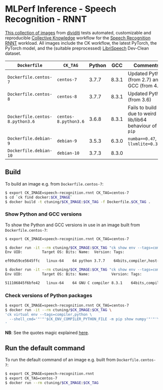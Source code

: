 # MLPerf Inference - Speech Recognition - RNNT

[This collection of images](https://hub.docker.com/r/ctuning/speech-recognition.rnnt) from [dividiti](http://dividiti.com)
tests automated, customizable and reproducible [Collective Knowledge](http://cknowledge.org) workflow for the [Speech Recognition RNNT](https://github.com/mlperf/inference/tree/master/v0.7/speech_recognition/rnnt/) workload. All images include the CK workflow, the latest PyTorch, the PyTorch model, and the (suitable preprocessed) [LibriSpeech](http://www.openslr.org/12/) Dev-Clean dataset.

| `Dockerfile`          | `CK_TAG`   | Python | GCC   | Comments |
|-|-|-|-|-|
| `Dockerfile.centos-7` | `centos-7` | 3.7.7  | 8.3.1 | Updated Python (from 2.7) and GCC (from 4.8) |
| `Dockerfile.centos-8` | `centos-8` | 3.7.7  | 8.3.1 | Updated Python (from 3.6) |
| `Dockerfile.centos-8.python3.6` | `centos-8.python3.6` | 3.6.8  | 8.3.1 | Fails to build due to weird lib/lib64 behaviour of `pip` |
| `Dockerfile.debian-9` | `debian-9` | 3.5.3  | 6.3.0 | `numba==0.47`, `llvmlite=0.31.0`  |
| `Dockerfile.debian-10` | `debian-10` | 3.7.3  | 8.3.0 |  |

## Build

To build an image e.g. from `Dockerfile.centos-7`:
```bash
$ export CK_IMAGE=speech-recognition.rnnt CK_TAG=centos-7
$ cd `ck find docker:$CK_IMAGE`
$ docker build -t ctuning/$CK_IMAGE:$CK_TAG -f Dockerfile.$CK_TAG .
```

### Show Python and GCC versions

To show the Python and GCC versions in use in an image built from `Dockerfile.centos-7`:
```bash
$ export CK_IMAGE=speech-recognition.rnnt CK_TAG=centos-7

$ docker run -it --rm ctuning/$CK_IMAGE:$CK_TAG "ck show env --tags=compiler,python"
Env UID:         Target OS: Bits: Name:  Version: Tags:

ef09a59ce5645ffc   linux-64    64 python 3.7.7    64bits,compiler,host-os-linux-64,lang-python,python,target-os-linux-64,v3,v3.7,v3.7.7

$ docker run -it --rm ctuning/$CK_IMAGE:$CK_TAG "ck show env --tags=compiler,gcc"
Env UID:         Target OS: Bits: Name:          Version: Tags:

511106845f6bfe42   linux-64    64 GNU C compiler 8.3.1    64bits,compiler,gcc,host-os-linux-64,lang-c,lang-cpp,target-os-linux-64,v8,v8.3,v8.3.1
```

### Check versions of Python packages

```bash
$ export CK_IMAGE=speech-recognition.rnnt CK_TAG=centos-7
$ docker run -it --rm ctuning/$CK_IMAGE:$CK_TAG \
'ck virtual env --tags=compiler,python \
  --shell_cmd='"'"'$CK_ENV_COMPILER_PYTHON_FILE -m pip show numpy'"'"'\
'
```
**NB**: See the quotes magic explained [here](https://stackoverflow.com/questions/1250079/how-to-escape-single-quotes-within-single-quoted-strings).

## Run the default command

To run the default command of an image e.g. built from `Dockerfile.centos-7`:
```bash
$ export CK_IMAGE=speech-recognition.rnnt
$ export CK_TAG=centos-7
$ docker run --rm ctuning/$CK_IMAGE:$CK_TAG
```
